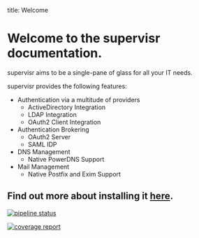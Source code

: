 title: Welcome

# Welcome to the supervisr documentation.

supervisr aims to be a single-pane of glass for all your IT needs.

supervisr provides the following features:

 - Authentication via a multitude of providers
    - ActiveDirectory Integration
    - LDAP Integration
    - OAuth2 Client Integration
 - Authentication Brokering
    - OAuth2 Server
    - SAML IDP
 - DNS Management
    - Native PowerDNS Support
 - Mail Management
    - Native Postfix and Exim Support

## Find out more about installing it [here](installation/debian_package.md).

[![pipeline status](https://git.beryju.org/BeryJu.org/supervisr/badges/master/pipeline.svg)](https://git.beryju.org/BeryJu.org/supervisr/commits/master)

[![coverage report](https://git.beryju.org/BeryJu.org/supervisr/badges/master/coverage.svg)](https://git.beryju.org/BeryJu.org/supervisr/commits/master)
